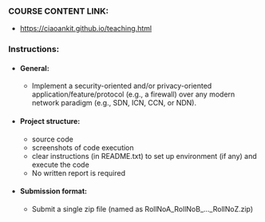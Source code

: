 ### COURSE CONTENT LINK:  
* https://ciaoankit.github.io/teaching.html

### Instructions:
* #### General:
  * Implement a security-oriented and/or privacy-oriented application/feature/protocol (e.g., a firewall) over any modern network paradigm (e.g., SDN, ICN, CCN, or NDN). 

* #### Project structure:
  * source code
  * screenshots of code execution
  * clear instructions (in README.txt) to set up environment (if any) and execute the code
  * No written report is required
* #### Submission format:
  * Submit a single zip file (named as RollNoA_RollNoB_..._RollNoZ.zip)
